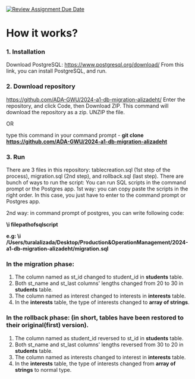 [![Review Assignment Due Date](https://classroom.github.com/assets/deadline-readme-button-24ddc0f5d75046c5622901739e7c5dd533143b0c8e959d652212380cedb1ea36.svg)](https://classroom.github.com/a/JwSLLxUh)

# How it works? 

### 1. Installation
   Download PostgreSQL: https://www.postgresql.org/download/ From this link, you can install PostgreSQL, and run.

### 2. Download repository
   https://github.com/ADA-GWU/2024-a1-db-migration-alizadeht/ Enter the repository, and click Code, then Download ZIP. This command will download the repository as a zip. UNZIP the file.
   
   OR 
   
   type this command in your command prompt - 
   **git clone https://github.com/ADA-GWU/2024-a1-db-migration-alizadeht** 

### 3. Run
   There are 3 files in this repository:
   tablecreation.sql (1st step of the process), migration.sql (2nd step), and rollback.sql (last step).
   There are bunch of ways to run the script: You can run SQL scripts in the command prompt or the Postgres app.
   1st way: you can copy paste the scripts in the right order. In this case, you just have to enter to the command prompt or Postgres app.
   
   2nd way: in command prompt of postgres, you can write following code:
   
   **\i filepathofsqlscript**

   **e.g: \i /Users/turalalizada/Desktop/Production\&OperationManagement/2024-a1-db-migration-alizadeht/migration.sql**


### In the migration phase:
1. The column named as st_id changed to student_id in **students** table.
2. Both st_name and st_last columns' lengths changed from 20 to 30 in **students** table.
3. The column named as interest changed to interests in **interests** table.
4. In the **interests** table, the type of interests changed to **array of strings**.

### In the rollback phase: (in short, tables have been restored to their original(first) version).
1. The column named as student_id reversed to st_id in **students** table.
2. Both st_name and st_last columns' lengths reversed from 30 to 20 in **students** table.
3. The column named as interests changed to interest in **interests** table.
4. In the **interests** table, the type of interests changed from **array of strings** to normal type.

   

   


